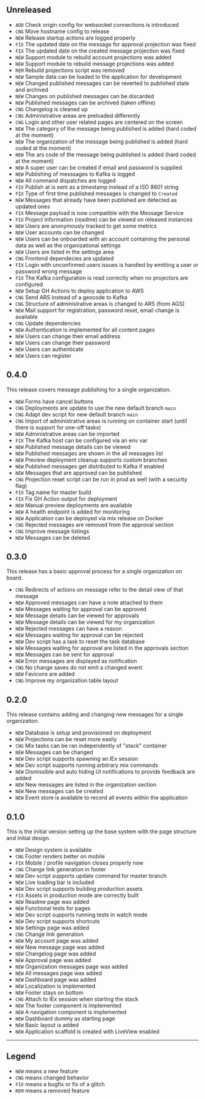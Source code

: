 ## Unreleased

- `ADD` Check origin config for websocket connections is introduced
- `CNG` Move hostname config to release
- `NEW` Release startup actions are logged properly
- `FIX` The updated date on the message for approval projection was fixed
- `FIX` The updated date on the created message projection was fixed
- `NEW` Support module to rebuild account projections was added
- `NEW` Support module to rebuild message projections was added
- `REM` Rebuild projections script was removed
- `NEW` Sample data can be loaded to the application for development
- `NEW` Changed published messages can be reverted to published state and archived
- `NEW` Changes on published messages can be discarded
- `NEW` Published messages can be archived (taken offline)
- `CNG` Changelog is cleaned up
- `CNG` Administrative areas are preloaded differently
- `CNG` Login and other user related pages are centered on the screen
- `NEW` The category of the message being published is added (hard coded at the moment)
- `NEW` The organization of the message being published is added (hard coded at the moment)
- `NEW` The ars code of the message being published is added (hard coded at the moment)
- `NEW` A super user can be created if email and password is supplied
- `NEW` Publishing of messsages to Kafka is logged
- `NEW` All command dispatches are logged
- `FIX` Publish at is sent as a timestamp instead of a ISO 8601 string
- `FIX` Type of first time published messages is changed to `Created`
- `NEW` Messages that already have been published are detected as updated ones
- `FIX` Message payload is now compatible with the Message Service
- `FIX` Project information (readme) can be viewed on released instances
- `NEW` Users are anonymously tracked to get some metrics
- `NEW` User accounts can be changed
- `NEW` Users can be onboarded with an account containing the personal data as well as the organizational settings
- `NEW` Users are listed in the settings area
- `CNG` Frontend dependecies are updated
- `FIX` Login with unconfirmed users issues is handled by emitting a user or password wrong message
- `FIX` The Kafka configuration is read correctly when no projectors are configured
- `NEW` Setup GH Actions to deploy application to AWS
- `CNG` Send ARS instead of a geocode to Kafka
- `CNG` Structure of administrative areas is changed to ARS (from AGS)
- `NEW` Mail support for registration, password reset, email change is available
- `CNG` Update dependencies
- `NEW` Authentication is implemented for all content pages
- `NEW` Users can change their email address
- `NEW` Users can change their password
- `NEW` Users can authenticate
- `NEW` Users can register

## 0.4.0

This release covers message publishing for a single organization.

- `NEW` Forms have cancel buttons
- `CNG` Deployments are update to use the new default branch `main`
- `CNG` Adapt dev script for new default branch `main`
- `CNG` Import of administrative areas is running on container start (until there is support for one-off tasks)
- `NEW` Administrative areas can be imported
- `FIX` The Kafka host can be configured via an env var
- `NEW` Published message details can be viewed
- `NEW` Published messages are shown in the all messages list
- `NEW` Preview deployment cleanup supports custom branches
- `NEW` Published messages get distributed to Kafka if enabled
- `NEW` Messages that are approved can be published
- `CNG` Projection reset script can be run in prod as well (with a security flag)
- `FIX` Tag name for master build
- `FIX` Fix GH Action output for deployment
- `NEW` Manual preview deployments are available
- `NEW` A health endpoint is added for monitoring
- `NEW` Application can be deployed via mix release on Docker
- `CNG` Rejected messages are removed from the approval section
- `CNG` Improve message listings
- `NEW` Messages can be deleted

## 0.3.0

This release has a basic approval process for a single organization on board.

- `CNG` Redirects of actions on message refer to the detail view of that message
- `NEW` Approved messages can have a note attached to them
- `NEW` Messages waiting for approval can be approved
- `NEW` Message details can be viewed for approvals
- `NEW` Message details can be viewed for my organization
- `NEW` Rejected messages can have a reason
- `NEW` Messages waiting for approval can be rejected
- `NEW` Dev script has a task to reset the task database
- `NEW` Messages waiting for approval are listed in the approvals section
- `NEW` Messages can be sent for approval
- `NEW` Error messages are displayed as notification
- `CNG` No change saves do not emit a changed event
- `NEW` Favicons are added
- `CNG` Improve my organization table layout

## 0.2.0

This release contains adding and changing new messages for a single organization.

- `NEW` Database is setup and provisioned on deployment
- `NEW` Projections can be reset more easily
- `CNG` Mix tasks can be ran independently of "stack" container
- `NEW` Messages can be changed
- `NEW` Dev script supports spawning an IEx session
- `NEW` Dev script supports running arbitrary mix commands
- `NEW` Dismissible and auto hiding UI notifications to provide feedback are added
- `NEW` New messages are listed in the organization section
- `NEW` New messages can be created
- `NEW` Event store is available to record all events within the application

## 0.1.0

This is the initial version setting up the base system with the page structure and initial design.

- `NEW` Design system is available
- `CNG` Footer renders better on mobile
- `FIX` Mobile / profile navigation closes properly now
- `CNG` Change link generation in footer
- `NEW` Dev script supports update command for master branch
- `NEW` Live loading bar is included
- `NEW` Dev script supports building production assets
- `FIX` Assets in production mode are correctly built
- `NEW` Readme page was added
- `NEW` Functional tests for pages
- `NEW` Dev script supports running tests in watch mode
- `NEW` Dev script supports shortcuts
- `NEW` Settings page was added
- `CNG` Change link generation
- `NEW` My account page was added
- `NEW` New message page was added
- `NEW` Changelog page was added
- `NEW` Approval page was added
- `NEW` Organization messages page was added
- `NEW` All messages page was added
- `NEW` Dashboard page was added
- `NEW` Localization is implemented
- `NEW` Footer stays on bottom
- `CNG` Attach to IEx session when starting the stack
- `NEW` The footer component is implemented
- `NEW` A navigation component is implemented
- `NEW` Dashboard dummy as starting page
- `NEW` Basic layout is added
- `NEW` Application scaffold is created with LiveView enabled

---

## Legend

- `NEW` means a new feature
- `CNG` means changed behavior
- `FIX` means a bugfix or fix of a glitch
- `REM` means a removed feature
